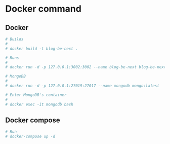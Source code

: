 # Docker command

## Docker

```bash
# Builds
#
# docker build -t blog-be-next .

# Runs
#
# docker run -d -p 127.0.0.1:3002:3002 --name blog-be-next blog-be-next:latest

# MongoDB
#
# docker run -d -p 127.0.0.1:27019:27017 --name mongodb mongo:latest

# Enter MongoDB's container
#
# docker exec -it mongodb bash
```

## Docker compose

```bash
# Run
# docker-compose up -d
```
